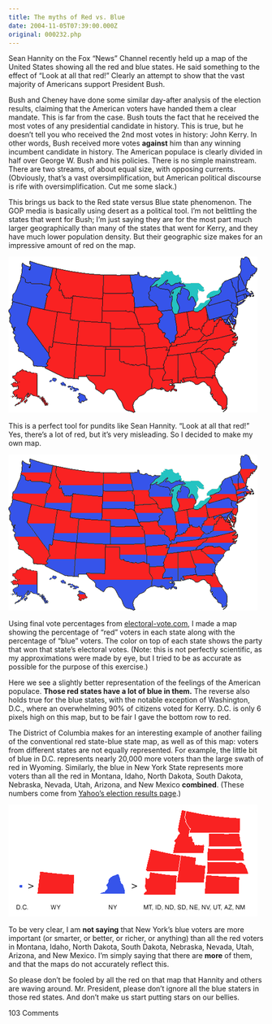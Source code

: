 ```yaml
---
title: The myths of Red vs. Blue
date: 2004-11-05T07:39:00.000Z
original: 000232.php
---
```


Sean Hannity on the Fox “News” Channel recently held up a map of the United States showing all the red and blue states. He said something to the effect of “Look at all that red!” Clearly an attempt to show that the vast majority of Americans support President Bush.

Bush and Cheney have done some similar day-after analysis of the election results, claiming that the American voters have handed them a clear mandate. This is far from the case. Bush touts the fact that he received the most votes of any presidential candidate in history. This is true, but he doesn’t tell you who received the 2nd most votes in history: John Kerry. In other words, Bush received more votes <b>against</b> him than any winning incumbent candidate in history. The American populace is clearly divided in half over George W. Bush and his policies. There is no simple mainstream. There are two streams, of about equal size, with opposing currents. (Obviously, that’s a vast oversimplification, but American political discourse is rife with oversimplification. Cut me some slack.)

This brings us back to the Red state versus Blue state phenomenon. The GOP media is basically using desert as a political tool. I’m not belittling the states that went for Bush; I’m just saying they are for the most part much larger geographically than many of the states that went for Kerry, and they have much lower population density. But their geographic size makes for an impressive amount of red on the map.

<p class="polaroid" style="--deg: -2deg"><img src="./redstates.gif" /></p>
This is a perfect tool for pundits like Sean Hannity. “Look at all that red!” Yes, there’s a lot of red, but it’s very misleading. So I decided to make my own map.

<p class="polaroid" style="--deg: -2deg"><img src="./redvsblue.gif" /></p>

Using final vote percentages from <a href="http://www.electoral-vote.com/">electoral-vote.com</a>, I made a map showing the percentage of “red” voters in each state along with the percentage of “blue” voters. The color on top of each state shows the party that won that state’s electoral votes. (Note: this is not perfectly scientific, as my approximations were made by eye, but I tried to be as accurate as possible for the purpose of this exercise.)

Here we see a slightly better representation of the feelings of the American populace. <b>Those red states have a lot of blue in them.</b> The reverse also holds true for the blue states, with the notable exception of Washington, D.C., where an overwhelming 90% of citizens voted for Kerry. D.C. is only 6 pixels high on this map, but to be fair I gave the bottom row to red.

The District of Columbia makes for an interesting example of another failing of the conventional red state-blue state map, as well as of this map: voters from different states are not equally represented. For example, the little bit of blue in D.C. represents nearly 20,000 more voters than the large swath of red in Wyoming. Similarly, the blue in New York State represents more voters than all the red in Montana, Idaho, North Dakota, South Dakota, Nebraska, Nevada, Utah, Arizona, and New Mexico <b>combined</b>. (These numbers come from <a href="http://news.yahoo.com/electionresults/">Yahoo’s election results page</a>.)

<p class="polaroid" style="--deg: -2deg"><img src="./comparison.gif" /></p>

To be very clear, I am <b>not saying</b> that New York’s blue voters are more important (or smarter, or better, or richer, or anything) than all the red voters in Montana, Idaho, North Dakota, South Dakota, Nebraska, Nevada, Utah, Arizona, and New Mexico. I’m simply saying that there are <b>more</b> of them, and that the maps do not accurately reflect this.

So please don’t be fooled by all the red on that map that Hannity and others are waving around. Mr. President, please don’t ignore all the blue staters in those red states. And don’t make us start putting stars on our bellies.

<span class="commentheader">103 Comments</span>

<!--


<div class="commentdivider">
<span class="commentauthorbox">Posted by <a href="http://www.pascal.com/cgi-bin/mt/mt-comments.cgi?__mode=red&id=808">jon</a></span>
<span class="commentdatebox">Friday, November  5, 2004</span>
<span class="commenttimebox">10:37 AM</span>
</div>
<div class="commentbody">thanks for taking time to do this. it is helpful to see it this way.</div>
<div class="commentdivider">
<span class="commentauthorbox">Posted by <a href="http://www.pascal.com/cgi-bin/mt/mt-comments.cgi?__mode=red&id=810">rPm</a></span>
<span class="commentdatebox">Friday, November  5, 2004</span>
<span class="commenttimebox">12:05 PM</span>
</div>
<div class="commentbody">pascal, have you been reading your Tufte books? ;-)

great analysis. it shows very clearly that the US is more ideologically than geographically polarized…it also clearly demonstrates the oversimplification going on when it comes to describing election results.</div>

<div class="commentdivider">
<span class="commentauthorbox">Posted by Roy B.</span>
<span class="commentdatebox">Friday, November  5, 2004</span>
<span class="commenttimebox">12:28 PM</span>
</div>
<div class="commentbody">continuing and expanding upon your thread,take a look at these.

<a href="http://www.princeton.edu/~rvdb/JAVA/election2004/">http://www.princeton.edu/~rvdb/JAVA/election2004/</a>

<a href="http://www.boingboing.net/images/Purple-USA.jpg">http://www.boingboing.net/images/Purple-USA.jpg</a></div>

<div class="commentdivider">
<span class="commentauthorbox">Posted by an anonymous coward</span>
<span class="commentdatebox">Friday, November  5, 2004</span>
<span class="commenttimebox"> 2:56 PM</span>
</div>
<div class="commentbody">Insightful map, although think of who Hannity is pandering to, the right wing. Plus, most people that watch those shows are more educated and understand how each state is won by a majority giving it’s color to it’s respective majority vote. I think Hannity’s underlying message is that because of the vastness of red those states were and are pivotal to winning an election. His point is that the Democratic party failed to penetrate these states and had they been able to they could have won the election. That being said, once the Democratic Party reinvents or adjust its ideals and platform closer to the southern and midwestern and western states, they will make an incredible run for the presidency in 2008. These states will not change their ideals, I know I have lived in nearly all of them, they have a child’s innate sense of moral character, strength, and leadership abilities that the Democratic Party has forgotten.</div>
<div class="commentdivider">
<span class="commentauthorbox">Posted by <a href="mailto&#58;yoga&#64;valeriemoselle&#46;com">VMoselle</a></span>
<span class="commentdatebox">Friday, November  5, 2004</span>
<span class="commenttimebox"> 2:57 PM</span>
</div>
<div class="commentbody">Thanks Pascal,

You rock. I forwarded this to so many people, and many have written back with thanks…and sent it on to their peeps. Passing their love onto you. When are you comin’ for a visit?</div>

<div class="commentdivider">
<span class="commentauthorbox">Posted by Pascal</span>
<span class="commentdatebox">Friday, November  5, 2004</span>
<span class="commenttimebox"> 3:09 PM</span>
</div>
<div class="commentbody">To the above anonymous poster: You say that Hannity’s point is that “the Democratic party failed to penetrate these states”. I think this map shows that the Democrats have support between 40% and 50% in just about every red state. Even Texas was a 60-40 split. The geographical divide is a myth! There are a LOT of blue staters in EVERY state.</div>
<div class="commentdivider">
<span class="commentauthorbox">Posted by Sara Elizabeth</span>
<span class="commentdatebox">Friday, November  5, 2004</span>
<span class="commenttimebox"> 4:21 PM</span>
</div>
<div class="commentbody">funny to see that i’m not the only person CAPABLE OF THINKING. someone in my classes remarked “there was a lot of red on the map” in reference to the election. and i said, yes, there was a lot of red, but the blue states are representative of the same NUMBER of voters as all of those in the red! those visualizations sure are misleading to the non-thinkers out there.</div>
<div class="commentdivider">
<span class="commentauthorbox">Posted by <a href="mailto&#58;ptnagano&#64;aol&#46;com">Paul</a></span>
<span class="commentdatebox">Friday, November  5, 2004</span>
<span class="commenttimebox"> 4:45 PM</span>
</div>
<div class="commentbody">I wish that you would send this map to all the news networks, The New York Times, LA Times, Dallas Times, etc.  It is a GREAT corrective to the Election night graphics.

Visuals are powerful influences on people, and you have done us all a great service with this graphic.</div>

<div class="commentdivider">
<span class="commentauthorbox">Posted by <a href="mailto&#58;alundin&#64;wisc&#46;edu">anne lundin and tom lovett</a></span>
<span class="commentdatebox">Friday, November  5, 2004</span>
<span class="commenttimebox"> 4:55 PM</span>
</div>
<div class="commentbody">It does make us feel better knowing it’s more like 50/50 than red/blue. Maps are certainly political and can be construed by many angles. We need you in the media!  Thanks for all this labor of love.</div>
<div class="commentdivider">
<span class="commentauthorbox">Posted by <a href="mailto&#58;james&#46;ginch&#64;cox&#46;net">Mathmn</a></span>
<span class="commentdatebox">Friday, November  5, 2004</span>
<span class="commenttimebox"> 5:05 PM</span>
</div>
<div class="commentbody">Bush garnered more votes, period. I’m a very moral person, and I voted for Kerry. Spare me this, “values” nonsense.</div>
<div class="commentdivider">
<span class="commentauthorbox">Posted by <a href="mailto&#58;jjulian1009&#64;hotmail&#46;com">mike</a></span>
<span class="commentdatebox">Friday, November  5, 2004</span>
<span class="commenttimebox">10:12 PM</span>
</div>
<div class="commentbody">Thanks for the considerable effort it must have take to construct your map. It helps dispel the Hannity’s attempt to spin that Bush’s 3% margin of victory in popular vote gives him a vast reservoir of “political capital”. In fact to find a closer popular vote winning margin, you gotta’ go way back to Carter’s in ‘76. A landslide is in the order of the 18% winning margin which Reagan got for his second term. Reagan was a uniter, and Bush is no Ronald Reagan.

Barely cracking 51% of the popular vote is nothing exceptional either. Clinton got 50% for his second term despite Perot’s skimming 8% off the top. It would be utter folly for Democrats to abandon their moderate policies and loyal constituencies to chase after evangelicals who fervently believe that the worst problems facing this country are abortion, gay marriages, stem-cell research, and lazy unemployed people. The only significant shift to Bush was a higher proportion of Hispanics, yet most of them still voted for Kerry despite their Church leaders statements that he should not take Communion. Hispanics will increasingly give Democrats brighter prospects as their % of population grows, particularly in Southwest states. Evangelical Christians and the deep South are perfectly sensible to stick like glue with their Republican party. However, the rest of the country will certainly turn deep Blue if the economy and the war in Iraq have not “made progess” by 2008 because the tragedy of 9/11 will not be the huge factor which propelled the Republicans over the line this time.</div>

<div class="commentdivider">
<span class="commentauthorbox">Posted by an anonymous coward</span>
<span class="commentdatebox">Friday, November  5, 2004</span>
<span class="commenttimebox">11:32 PM</span>
</div>
<div class="commentbody">it is the appropriate way to display the information since the “popular map” is based on population density, 3 people per sq mile vs 30,000 people per sq mile.  Your map is much fairer representation of the votes per capita, rather than by geography.  Thank you for doing the proper schematic, and it should be forwarded to CNN and Fox news.  Many thanks.</div>
<div class="commentdivider">
<span class="commentauthorbox">Posted by <a href="http://www.pascal.com/cgi-bin/mt/mt-comments.cgi?__mode=red&id=824">barry</a></span>
<span class="commentdatebox">Friday, November  5, 2004</span>
<span class="commenttimebox">11:37 PM</span>
</div>
<div class="commentbody">HEY PASCAL

that map is awesome and relevent!! they try they’re best to treat anyone

slightly blue as a naughty teenager and by trying to make us feel vastly

outnumbered; they can make you feel as ineffectual as one being sent to the

principals office. what an exercise in power! thanks for reminding us that

we have power, too! just like patty said….

xoxoxo

barry</div>

<div class="commentdivider">
<span class="commentauthorbox">Posted by Eddie</span>
<span class="commentdatebox">Saturday, November  6, 2004</span>
<span class="commenttimebox">12:10 AM</span>
</div>
<div class="commentbody">Your map looks a lot differant than the map posted on the front page of the Atlanta Journal-Constitution dated Nov. 4, 2004. <a href="http://alt.cimedia.com/ajc/pdf/elect_results_uscounty.pdf">http://alt.cimedia.com/ajc/pdf/elect_results_uscounty.pdf</a> This map shows the poplar vote by county and looks to me like America want Bush. What do you think of this? Do you think its a lie? </div>
<div class="commentdivider">
<span class="commentauthorbox">Posted by Victor</span>
<span class="commentdatebox">Saturday, November  6, 2004</span>
<span class="commenttimebox">12:34 AM</span>
</div>
<div class="commentbody">Hey, thanks for taking th time for malking that map, it truly gives us hope!! </div>
<div class="commentdivider">
<span class="commentauthorbox">Posted by Pascal</span>
<span class="commentdatebox">Saturday, November  6, 2004</span>
<span class="commenttimebox">12:35 AM</span>
</div>
<div class="commentbody">Eddie- the map you showed is not a lie, per se. But just like the two maps shown in my discussion above, it doesn’t provide any information or visual representation about one very important fact: population density. All the red counties make it look like there are a lot more Bush voters than Kerry voters than there really are. Breaking it down by county makes it appear more accurate than the regular red state map, but it’s not much different.

A similar but more informative set of maps can be found on the New York Times website. They have an amazing information design group.

<a href="http://www.nytimes.com/packages/khtml/2004/11/03/politics/20041103_px_ELECT_GRAPHIC.html">http://www.nytimes.com/packages/khtml/2004/11/03/politics/20041103_px_ELECT_GRAPHIC.html</a>

The maps shown there are a lot more accurate than mine, and they provide a lot more visual information as to who voted for whom and where. Contrast their map showing popular vote by county (similar to the map you pointed out) with their map for popular vote by population.

However, their maps are a little too nuanced, and don’t provide a sufficiently clear and immediate contrast to the conventional red state map, which hides population density (or lack thereof) by filling in large areas with solid red. I like how my map uses this convention against itself, by filling in proportionately large areas of the map with solid blue as well, effectively removing population density from the equation, at least for a given state. Obviously I can’t relocate some of New York’s blue voters out into the red states in the West, which is why I provided the comparison graphic in the second part of the article.</div>

<div class="commentdivider">
<span class="commentauthorbox">Posted by Victor</span>
<span class="commentdatebox">Saturday, November  6, 2004</span>
<span class="commenttimebox"> 1:22 AM</span>
</div>
<div class="commentbody">remember that the media constantly leans towards Bush. So I wouldn’t be surprised when a map such as this is made. Back on tuesday, when CNN was showing the electoral college to be at 254 for Bush and 252 for kerry, Fox news showed 269- bush and 242- Kerry … There’s a clear problem in this country when the people select the very man who has driven the economy into the ground, skyrocketed gas prices and health care prices, minimum wage has not increased,  and now a draft may happen… the rich are richer, and the poor poorer.. the middle class, slowly disappearing. I don’t understand how 59 million people can be so dumb.. notice how all of the “educated” states voted Kerry.. including the very one attacked on 9/11. </div>
<div class="commentdivider">
<span class="commentauthorbox">Posted by tony</span>
<span class="commentdatebox">Saturday, November  6, 2004</span>
<span class="commenttimebox"> 2:58 AM</span>
</div>
<div class="commentbody">pascal you are an idiot. Get over it  your party is dying. Get use to having a republican president and a republican majority in the senate and house. bah bah bah.</div>
<div class="commentdivider">
<span class="commentauthorbox">Posted by tony</span>
<span class="commentdatebox">Saturday, November  6, 2004</span>
<span class="commenttimebox"> 3:00 AM</span>
</div>
<div class="commentbody">any democrat is an idiot. please run hillary in 2008. please run her…..i can’t wait.</div>
<div class="commentdivider">
<span class="commentauthorbox">Posted by <a href="mailto&#58;Lauren&#64;Balthrop&#46;com">bama</a></span>
<span class="commentdatebox">Saturday, November  6, 2004</span>
<span class="commenttimebox">10:11 AM</span>
</div>
<div class="commentbody">i think it’s funny that the most intelligent, the most cultured, the biggest economy boomers, and the most populated cities in america all went blue. what does that tell us?

and how is it that the most backwoods, the poorest, the least intelligent, the most brainwashed places all went red? what does that tell us? that the poor, stupid, ignorant apes are the majority? that they are uneducated?

come on usa. wise up!

bush took your vote because you have shit for brains. and you’re poor. and you have clotted arteries. and you can barely stand up without having to think really hard about it. and you still don’t know how to read or write or do long division.

a true democracy needs informed educated voters. that is the case here in america no longer.

what’s going to happen?

only time will tell……

dum dum dummmmm

DOOM’S DAY!!!!</div>

<div class="commentdivider">
<span class="commentauthorbox">Posted by Pascal</span>
<span class="commentdatebox">Saturday, November  6, 2004</span>
<span class="commenttimebox">12:40 PM</span>
</div>
<div class="commentbody">I feel compelled to point out that democracy in the United States was founded with a largely illiterate, uneducated populace. (There was much discussion about whether the uneducated could properly participate in a democracy, which is why the founding fathers inserted some controls into the system, such as the Electoral College.)

There have been some charts showing a correlation between IQ and voter preference in the 2000 and 2004 elections, but the IQ numbers used are questionable. I don’t think you can draw a hard line relationship between dumb people voting for Bush and smart people voting for Kerry. It’s convenient, but it’s untrue. The Bush administration, and certain media outlets, indulge in plenty of convenient untruths; that is, they are LYING. I don’t think we should mimic that behavior. Fight fire with water, and lies with truth.

Americans may not all be geniuses, but I think they have a pretty strong command of common sense, this re-election notwithstanding. And I think eventually common sense will rule the day. I think a lot of people still don’t know the facts (<a href="http://www.pipa.org/OnlineReports/Pres_Election_04/html/new_10_21_04.html),">http://www.pipa.org/OnlineReports/Pres_Election_04/html/new_10_21_04.html),</a> but eventually the truth of Bush’s administration will be told. It will take some time, and we may have to throw a lot of eggs, but it will happen.</div>

<div class="commentdivider">
<span class="commentauthorbox">Posted by an anonymous coward</span>
<span class="commentdatebox">Saturday, November  6, 2004</span>
<span class="commenttimebox"> 2:17 PM</span>
</div>
<div class="commentbody">the biggest thing that your ‘divided states’ map shows is that the ‘winner takes all the electoral college votes’ is patently wrong and unfair to the many voters. There was a narrow majority overall for Bush, as there has been for most previous presidents. But you are still a country divided between city and country.</div>
<div class="commentdivider">
<span class="commentauthorbox">Posted by an anonymous coward</span>
<span class="commentdatebox">Saturday, November  6, 2004</span>
<span class="commenttimebox"> 2:18 PM</span>
</div>
<div class="commentbody">GET OVER IT!!!!!</div>
<div class="commentdivider">
<span class="commentauthorbox">Posted by Elias</span>
<span class="commentdatebox">Saturday, November  6, 2004</span>
<span class="commenttimebox">10:59 PM</span>
</div>
<div class="commentbody">Victor Wrote: “remember that the media constantly leans towards Bush. So I wouldn�t be surprised when a map such as this is made. Back on tuesday, when CNN was showing the electoral college to be at 254 for Bush and 252 for kerry, Fox news showed 269- bush and 242- Kerry � There�s a clear problem in this country when the people select the very man who has driven the economy into the ground, skyrocketed gas prices and health care prices, minimum wage has not increased, and now a draft may happen�”

But he is wrong.

1. The media was in the tank for Kerry, ALL of the slant, inuendo, and subliminal content was aimed at helping Kerry.

2. The economy was NOT driven into the ground, the Dow is up about 300 points since the election. Bush did not send jobs overseas, YOU did that when you made Wal\*Mart No. 1. Look in your computer, EVERY board was made in China… Long before Bush became president.

3. Gasoline prices are artificially low in this country compared to other places. If you complain about Environment, off shore drilling, and drilling in Alaska, then you cannot also complain about Gas Prices.

4. Health Care costs are rising: More people are using more health care, and practitioners must now practice defensive medicine, ordering more and more tests, x-rays, and MRIs to protect themselves in case of lawsuits. Pharmasutical recearch is very expensive, and even now Vioxx was removed from the market. That is a loss of 30 years of research and testing, AND the lawyers are lining up with all sorts of lawsuits. THAT is your “Medical Expense”. And do not point to Canada, their system is in shambles in different ways. You want Government Medicine, GASH… That will be a disaster for everybody.

5. The minimum wage is a joke, and it should be higher, but _real_ peoeple do not and cannot work for less than $10/hr, most will not look at a job for less than $15-20/hour, and the Minimum Wage isn’t going there. Bush was correct when he said that education is the key to a good wage.

6. Yes, a draft bill was proposed. It was proposed by DEMOCRATS, and was voted down. There will be no draft. We need a professional military, not a bunch of kids doing some time.

Finally, it is a great map that you made. Yes I (we) _knew_ that there were close races in every state, and yes we know that this is not a geographic only situation. A map distorted to population densities would be interesting to look at, but then even more telling is a map that shows the county by county vote. Looking at that map, there ARE NO BLUE STATES, only some Blue Cities. Yet cities are the crown jeweles of our country and the seat of civilization.

Elias</div>

<div class="commentdivider">
<span class="commentauthorbox">Posted by another anonymous person, but not a coward</span>
<span class="commentdatebox">Saturday, November  6, 2004</span>
<span class="commenttimebox">11:21 PM</span>
</div>
<div class="commentbody">I guess you can call me one of those Conservative Evengelical Christian Republicans.  I wouldn’t have shown up on this website, except an aquaintance pointed it out to me.

A teacher, one of the wisest men that I’ve ever met, and blessed with great thinking capability, taught a select few of us back as early as the mid 1970’s that this country has gone over the cliff edge, and is plunging towards its own destruction.

Our children are illiterate, common sense has ceased to exist, the mores, ethics and values that guided this country to where we stood at our pinnacle of the 1940s and 1950s has evaporated. We no longer support our country, or its leadership. The last great Democratic President said ‘Ask not what your country can do for you. Ask what you can do for your country.’ That sentiment has been lost in both parties, and now all we have is derision and destruction. Indeed, within our own country, we have sown the seeds of our own downfall. Drugs, lack of social responsibility, the laize-faire attitude that has so permeated the Democratic party, the ‘bread and circus’ that started innocently enough as the ‘New Deal’ and has morphed and mutated into social welfare for those people who are too damned lazy to get off their asses to go find work. All of this, and much more, is leading to the downfall of the United States of America.

And no, the Republican party isn’t blameless. Far from it. The concept of making money for oneself, and making so much of it that it takes away from others, to be ‘sucessful’ to the point of destroying peoples lives by taking their jobs, and selling them overseas, is not a way to win friends and influence ‘the people.’

Furthermore, have we become some insensitized to our own plight that we refuse to do anything about it? Approximately 115 million people voted, but yet, there should be close to another 100 million who didn’t vote, but are of age and eligible to vote. Take out 10 million for those in hospitals, nursing homes, or mentally incapable of voting, and where are the other 80-90 million people of this country?

Every day, I see more and more proof that this country has gone over the edge. I see the next American Revolution coming, and a lot faster than people will believe. It will be upon us, and if you think it’s bad now, wait until then!

There are those, and I would suggest most people who read this will be among them, who will disagree with me. They believe that what they do will prevent what is happening, but in actuality, their desire to ‘help’ people will infact, only speed up the eventual fate of this country. Your sincerity is and was never in doubt, and your desire to be a good person is well understood, but your methods, in conjunction with actions by the Republicans, both together have driven us off the road, and we now can only wait for the inevitable crash on the rocks below.</div>

<div class="commentdivider">
<span class="commentauthorbox">Posted by another anonymous person, but not a coward</span>
<span class="commentdatebox">Sunday, November  7, 2004</span>
<span class="commenttimebox">11:30 AM</span>
</div>
<div class="commentbody">As an addendum to the post I made yesterday, I am severely concerned over a piece of news I read today.  The story of Andrew Veal’s apparent election-day related suicide at Ground Zero in New York must ring out as a warning klaxon that we are too divided, too far on either side from a centric point of view.

As each side moves farther from the center and farther from each other, they tend to pull people with them. I was going to say ‘they tend to pull the electorate…’, but the electorate _are_ people, you, me, our neighbors, real people that we know and love.

Mr. Veal’s actions are demonstrative of the truly serious splitting of the United States of America. Of course, it also demonstrates that Mr. Veal had some serious mental issues that were not addressed, and I’m sure his friends, family and co-workers will, in hindsight, remember that they _had_ seen the warning signs, only not believed them to be possible.

But, more importantly, Mr. Veal has set precedent for other violent acts to be committed in the name of this election. Is it possible that some disgruntled Democrat would hunt down and kill the newly elected Senator from Iowa, the man who replaced Sen. Daschle? Could some Republican friend lose his temper after too much taunting from a Democratic friend and co-worker and inflict physical damage or death upon them?

Wake up, America! Reconcile your differences, work hand in hand with one another to create a place that our forefathers imagined this country would be. Do not, by your polarization on issues, tear this country down faster than what it already is going!</div>

<div class="commentdivider">
<span class="commentauthorbox">Posted by <a href="http://www.pascal.com/cgi-bin/mt/mt-comments.cgi?__mode=red&id=839">Kai</a></span>
<span class="commentdatebox">Sunday, November  7, 2004</span>
<span class="commenttimebox"> 3:56 PM</span>
</div>
<div class="commentbody">Your maps gave me the idea to redraw the United States according to population size rather than land area.

Here are the results: <a href="http://www.feverishmind.com/2004/11/red-and-blue.html">http://www.feverishmind.com/2004/11/red-and-blue.html</a></div>

<div class="commentdivider">
<span class="commentauthorbox">Posted by ryan</span>
<span class="commentdatebox">Sunday, November  7, 2004</span>
<span class="commenttimebox"> 5:55 PM</span>
</div>
<div class="commentbody">man-= that is really incredible, the visible difference it makes when you actually give the blue voters their voice back on the diagram..   Man are we divided or what?

Hopefully the next four years we can do Uniting.</div>

<div class="commentdivider">
<span class="commentauthorbox">Posted by <a href="http://www.pascal.com/cgi-bin/mt/mt-comments.cgi?__mode=red&id=841">Thom Butler</a></span>
<span class="commentdatebox">Sunday, November  7, 2004</span>
<span class="commenttimebox"> 8:00 PM</span>
</div>
<div class="commentbody">I still like the point about the original map… What’s really relevant there is that the RED folks seem to need SO MUCH MORE SPACE in order to get along.</div>
<div class="commentdivider">
<span class="commentauthorbox">Posted by Nick in The South</span>
<span class="commentdatebox">Sunday, November  7, 2004</span>
<span class="commenttimebox">10:43 PM</span>
</div>
<div class="commentbody">Hello, to whom it may concern. Two questions: First, where exactly does the “dumb” line begin between the North and the South? Where do you smart commenters live anyway? Second, if the Democrats are so smart, why do they use James Carville as a spokesperson? This guy is not “smart” in anyones mind that I know of “Repuplican. or Democratic.” Have you heard this guy chew up the English Language. My 3rd grader uses better English…</div>
<div class="commentdivider">
<span class="commentauthorbox">Posted by Pascal</span>
<span class="commentdatebox">Monday, November  8, 2004</span>
<span class="commenttimebox"> 1:46 AM</span>
</div>
<div class="commentbody">Nick- I’m from Alabama, and I’m very smart. Incredibly smart. You would not BELIEVE how smart I am. Okay, seriously though, I don’t think there is a ‘dumb line’ between North and South. If any of the above commentators implied that there is, they are mistaken.

However, it has occurred to me to look into the obvious disparity between voter preference in heavily populated urban precincts, which largely went for Kerry, and sparsely populated rural precincts, which largely went for Bush. Here’s a map which visualizes this fact:

<a href="http://www.esri.com/industries/elections/graphics/results2004_lg.jpg">http://www.esri.com/industries/elections/graphics/results2004_lg.jpg</a>

The North does have a higher occurrence of these large population areas, but they exist in the South and West as well.

Also, I think it’s important to make a distinction between intelligence and ignorance. There are many intelligent voters who voted for Bush. But I maintain that Bush voters were and are ignorant of some basic facts about the major issues of his adminstration, and those who know the facts voted for Kerry. Many people will take offense at this position, but I think it’s true. Have a look:

Bush Supporters Still Believe Iraq Had WMD or Major Program, Supported al Qaeda

<a href="http://www.pipa.org/OnlineReports/Pres_Election_04/html/new_10_21_04.html">http://www.pipa.org/OnlineReports/Pres_Election_04/html/new_10_21_04.html</a>

As for James Carville, I think he’s funny. He’s Cajun, so maybe that’s why he sounds like he’s abusing the English language to you. I dunno. He seems like a pretty smart guy to me.</div>

<div class="commentdivider">
<span class="commentauthorbox">Posted by Clem</span>
<span class="commentdatebox">Monday, November  8, 2004</span>
<span class="commenttimebox"> 7:22 AM</span>
</div>
<div class="commentbody">This technique of map distortion by using geographical area has been previous described in the book:

“How to Lie with Maps” by Mark Monmonier, (published before GWB ever got into office.)

See <a href="http://www.markmonmonier.com/">http://www.markmonmonier.com/</a>

It is (or maybe it is not) remarkable that the US has been hoodwinked once again into thinking that a closely and bitterly contested election was a mandate based on shoddy thinking.

It’s also remarkable how unanalytical the press is on this subject. Hook, line, and sinker…

Karl Rove thinks that this election means decades of GOP rule. I’m afraid as long as they rule by Fear and Ignorance, there will be no immediate end to this nightmare…</div>

<div class="commentdivider">
<span class="commentauthorbox">Posted by <a href="http://www.pascal.com/cgi-bin/mt/mt-comments.cgi?__mode=red&id=846">Greg</a></span>
<span class="commentdatebox">Monday, November  8, 2004</span>
<span class="commenttimebox"> 4:21 PM</span>
</div>
<div class="commentbody">I like Kai’s map. Now it just has to be redone to split each state as Pascal did.</div>
<div class="commentdivider">
<span class="commentauthorbox">Posted by <a href="mailto&#58;brotherjenos&#64;gmail&#46;com">Walker</a></span>
<span class="commentdatebox">Monday, November  8, 2004</span>
<span class="commenttimebox"> 6:38 PM</span>
</div>
<div class="commentbody">just so you know, you can get a map from <a href="http://election.princeton.edu">http://election.princeton.edu</a> that has the states distorted based on their number of electoral votes. that’s pretty close to population, so if you changed the colors on that map to be split, that might be more like what you’re looking for.</div>
<div class="commentdivider">
<span class="commentauthorbox">Posted by <a href="mailto&#58;psi&#64;b-online&#46;com">Steve Scaramuzzo</a></span>
<span class="commentdatebox">Monday, November  8, 2004</span>
<span class="commenttimebox"> 7:13 PM</span>
</div>
<div class="commentbody">Take a look at the county by county breakdown, and you’ll see that out of over 3000 counties, Kerry only carried something like 200-300 of them.  These are dominated by a couple of dozen large cities.

And, it is simply inaccurate to try to claim that the big Kerry majorities came in areas populated by people of greater intelligence. Research has consistently shown that Republicans have a higher median level of education than Democrats. Intelligence and educational level are not synonymous. However, there is a very good correlation, and accurate IQ based data are very hard to come by.</div>

<div class="commentdivider">
<span class="commentauthorbox">Posted by <a href="http://www.pascal.com/cgi-bin/mt/mt-comments.cgi?__mode=red&id=849">Greg Walz-Chojnacki</a></span>
<span class="commentdatebox">Monday, November  8, 2004</span>
<span class="commenttimebox"> 7:14 PM</span>
</div>
<div class="commentbody">Okay, I made one:

<a href="http://chojnacki.us/Pensees/Archive/00000030.htm">http://chojnacki.us/Pensees/Archive/00000030.htm</a></div>

<div class="commentdivider">
<span class="commentauthorbox">Posted by Pascal</span>
<span class="commentdatebox">Monday, November  8, 2004</span>
<span class="commenttimebox"> 7:48 PM</span>
</div>
<div class="commentbody">Steve- I created the map that is the centerpiece of this article in order to do ONE thing: to dispel the myth that red states are ALL red. I wanted to point out that there are blue staters in EVERY state. It’s true that Kerry’s support is for the most part localized in large population centers, but to be honest I didn’t want to confuse the message of my map by trying to represent that information as well. There are plenty of maps that do this (some of them are linked in the comments above), but I don’t think any of them provide as clear a contrast to the convential red-blue map as mine does.

That said, there IS clearly a geographical divide between Bush and Kerry voters, but it is not a South and West vs. Northeast and West Coast divide, as the conventional red-blue map leads many people to believe. It is a divide between urban populations and rural ones. I’ve been mulling over a piece about this, but I’m not quite sure how to tackle it. I think it’s a tricky situation, for both sides. The Dems needs to reach out to rural and suburban voters, and Bush needs to develop stronger support in urban centers. (When I say urban centers, I’m not talking exclusively about ghettos, which many people take that term to mean. I’m talking about large population centers, e.g. big cities.) I think perhaps it may be a problem that will require more historical perspective than I can provide.

As to the claim that people of higher intelligence are more likely to be Kerry supporters, I did not make that claim. I don’t doubt that there is likely a pretty even distribution of intelligence among the supporters of both candidates. I did, however, cite a study that suggests that many people who support Bush were unaware of certain facts, and that if they knew the truth of those facts, they would likely not be Bush supporters. (The PIPA study linked above.)</div>

<div class="commentdivider">
<span class="commentauthorbox">Posted by <a href="http://www.pascal.com/cgi-bin/mt/mt-comments.cgi?__mode=red&id=851">Em</a></span>
<span class="commentdatebox">Monday, November  8, 2004</span>
<span class="commenttimebox"> 8:57 PM</span>
</div>
<div class="commentbody">I think it’s wonderful that you took the time to display the results this way - i too think it’s a more accurate representation of the way the votes turned out. Upon the completion of the results, I immediately wondered why the upper coastal and Great Lakes states all went democratic - is there something about cold water that attracts democrats? :) (CA goes without saying…)

how did the electoral college vote? were they true to their states?</div>

<div class="commentdivider">
<span class="commentauthorbox">Posted by Amy</span>
<span class="commentdatebox">Monday, November  8, 2004</span>
<span class="commenttimebox">10:06 PM</span>
</div>
<div class="commentbody">Awesome!  I was wondering if I could do this, and then you did it!  Fantastic!</div>
<div class="commentdivider">
<span class="commentauthorbox">Posted by Pascal</span>
<span class="commentdatebox">Monday, November  8, 2004</span>
<span class="commenttimebox">10:15 PM</span>
</div>
<div class="commentbody">Em- the electors don’t actually go to Washington until December. Presumably this convention is to allow ample time for the Nov. 2nd vote to be verified. Given all the voting “anomalies” in this year’s election, I certainly hope those responsible for verifying the vote are pursuing this with due diligence to ensure that the announced result is accurate. My fear is that most of them have already gone home. I’m still looking into this.</div>
<div class="commentdivider">
<span class="commentauthorbox">Posted by <a href="http://www.pascal.com/cgi-bin/mt/mt-comments.cgi?__mode=red&id=854">raba</a></span>
<span class="commentdatebox">Tuesday, November  9, 2004</span>
<span class="commenttimebox">11:11 AM</span>
</div>
<div class="commentbody">YO. Another MAP that makes the USA look purple.

<a href="http://agitprops.org/purplestates.jpg">http://agitprops.org/purplestates.jpg</a></div>

<div class="commentdivider">
<span class="commentauthorbox">Posted by <a href="mailto&#58;memlaw57&#64;aol&#46;com">grumpy old fart</a></span>
<span class="commentdatebox">Wednesday, November 10, 2004</span>
<span class="commenttimebox"> 9:02 AM</span>
</div>
<div class="commentbody">Would love to see a map of not only the % in each state, but  one that demonstrated the population issue you point out…would be a warped out looking map, but helpful.</div>
<div class="commentdivider">
<span class="commentauthorbox">Posted by Pascal</span>
<span class="commentdatebox">Wednesday, November 10, 2004</span>
<span class="commenttimebox">11:19 AM</span>
</div>
<div class="commentbody">grumpy- here’s a page of maps that do just that.

<a href="http://www-personal.umich.edu/~mejn/election/">http://www-personal.umich.edu/~mejn/election/</a></div>

<div class="commentdivider">
<span class="commentauthorbox">Posted by Proud veteran</span>
<span class="commentdatebox">Wednesday, November 10, 2004</span>
<span class="commenttimebox">11:34 AM</span>
</div>
<div class="commentbody">I don’t think these maps are relevant. Bush won. It wasn’t a landslide, but it wasn’t like 2000 either. Florida in 2000 was won by a little over 500 votes. Ohio in 2004 was won by over 100,000 votes. The popular vote was won by over 3 and a half million, not half a million as in 2000. The majority in the house and the senate was increased for the republicans, as well as a slight increase in governors. All these things are not chance. And please don’t try to claim the media is backing Bush, when everyone knows the media has supported democrats forever. If you don’t believe that, you are truly in denial. The only reason I can think of to vote democrat is if you are a democrat in office and you want to remain there. Think of what Kerry said during his campaign. “I would have done things differently.” Okay fine, but he never said what he would have done, only that it would have been different. That’s what you want to vote for?</div>
<div class="commentdivider">
<span class="commentauthorbox">Posted by Pascal</span>
<span class="commentdatebox">Wednesday, November 10, 2004</span>
<span class="commenttimebox">12:06 PM</span>
</div>
<div class="commentbody">Proud vet- These maps aren’t about whether Bush won or not. I’m not disputing that.

The maps ARE relevant to those who feel that the media and the administration are distorting the results in order to convince Americans that Bush has been handed a mandate. Certainly large gains in both houses help to provide the impression of a mandate, but the fact is that there are LOTS of people who don’t support Bush’s policies, and the conventional map hides this fact and makes it look like the vast majority of the country supports Bush.

Kerry’s loss can be blamed on a number of things, some of which are his own fault, some of which are not. But these maps are not about that.

As for the media having ‘supported Democrats forever’, I think this is a myth. It is unfortunately a self-fulfilling myth, as most members of the media are so afraid of being called liberal that they’re afraid to report on the President’s mistakes. Certainly there are some media outlets that are left-leaning, such as The Nation and Air America Radio but they are not big media players. CNN and the other majors are centrist at best, but Fox News is clearly well to the right on the political spectrum. If you don’t think so, you should watch OutFoxed, or listen to all this talk of a ‘mandate’ which simply doesn’t exist.</div>

<div class="commentdivider">
<span class="commentauthorbox">Posted by <a href="mailto&#58;maggie&#46;constan&#64;ppfa&#46;org">Maggie Constan</a></span>
<span class="commentdatebox">Wednesday, November 10, 2004</span>
<span class="commenttimebox">12:35 PM</span>
</div>
<div class="commentbody">I have downloaded the images and plan to post them in my car window.  I feel better already.  </div>
<div class="commentdivider">
<span class="commentauthorbox">Posted by PJF</span>
<span class="commentdatebox">Wednesday, November 10, 2004</span>
<span class="commenttimebox"> 1:21 PM</span>
</div>
<div class="commentbody">Face it, you lost.  Get over it</div>
<div class="commentdivider">
<span class="commentauthorbox">Posted by an anonymous coward</span>
<span class="commentdatebox">Wednesday, November 10, 2004</span>
<span class="commenttimebox"> 1:30 PM</span>
</div>
<div class="commentbody">As we redefine “lost” in our vernacularian dickshunairies, everyone in America is shammed right now by the big lie.

We are all the insatiable brats of a corporate greed that will stop at nothing to get our wallets and our asses and our pussies. Face it, we’re not losers, we’re phucked! And count on this - the red states are first in line, make no mistake about it.

</div>
<div class="commentdivider">
<span class="commentauthorbox">Posted by <a href="http://www.pascal.com/cgi-bin/mt/mt-comments.cgi?__mode=red&id=864">Blue Balloon</a></span>
<span class="commentdatebox">Wednesday, November 10, 2004</span>
<span class="commenttimebox"> 1:53 PM</span>
</div>
<div class="commentbody">Look kids, it’s okay. All of this will come out in the wash IF we’re so damned lucky to get the bleach amount right…

This election, be it red, blue, colorfast or grey, is not about who “won” or “lost”, it is about gullibility; ours.

The American People.

We are the administrators to our government, yet we allow the secret agenda to blind us, as long as we get the dessert we want, the latte we like most, the cell phone with no raoming charges and the SUV that rides the smoothest…

As long as we get what comforts us most we can allow our basic rights to be whitewashed.

How can a true Republic allow a private-for-profit corporation to run our elections? Diebold refuses to allow us our true voice, the voice that actaully dictates what we truly want in the only way our constitution still allows us to, with our votes.

Do the math. The last two elections are the first two elections of the “digital age” and we are all fooked by the facts. Congress refused to pass a bill introduced over two years ago, then reintroduced three more times, that would demand a paper trail of audit-able results be made with US e-voting machines. Hell, even Venezuala has that capacity, yet our Republican controlled congress stood firm in the fight to not allow the bill to pass.

That’s one.

Thousands of calls are coming in now that report how screwed up this election really is. One small precinct in one small county in Ohio, a state where Bush led by a mere 133,000 votes to gain the electoral college and “win” the election, granted him over 4,000 votes, from a precinct that only had 643 voters. Amazing.

That’s two.

Count up the remaining anomilies that are still flooding in, the mainstream news picking it up finally, and we will be surprised if a court injunction is not made before December 12th? Hmmm. Meanwhile, Bush is installing some of the craziest replacements for Ahscroft, Evans, Powell, et al.

That’s almost three and we’re nearly out. We The People are, at this moment, no longer a factor in this country. Unless we get up and slam the door now, we will continue to sell out to this administration.

Time for the gut check. Do we really have what it takes to find the truth? Or, will we continue to buy the big lie?

~Peace. Action. Research. Truth.</div>

<div class="commentdivider">
<span class="commentauthorbox">Posted by <a href="mailto&#58;pascy&#64;aol&#46;com">Some other Pascal</a></span>
<span class="commentdatebox">Wednesday, November 10, 2004</span>
<span class="commenttimebox"> 2:42 PM</span>
</div>
<div class="commentbody">That’s not the map he used, chief.  He used the COUNTY map, which is almost entirely red.  Stop telling yourself it’s 50/50, because it’s not.</div>
<div class="commentdivider">
<span class="commentauthorbox">Posted by Pascal</span>
<span class="commentdatebox">Wednesday, November 10, 2004</span>
<span class="commenttimebox"> 2:51 PM</span>
</div>
<div class="commentbody">To some other Pascal- The county map is almost entirely red for the same reasons. It hides all the blue voters in every county by coloring counties solid red where the majority is red. There are other maps linked in these comments that do a more accurate job of portraying the county-level figures.

Stop telling yourself it’s not 50/50, because it practically is. Well, 51/48, to be precise. And those 48-percenters are not gonna sit down and shut up.</div>

<div class="commentdivider">
<span class="commentauthorbox">Posted by <a href="http://www.pascal.com/cgi-bin/mt/mt-comments.cgi?__mode=red&id=867">buckfush</a></span>
<span class="commentdatebox">Wednesday, November 10, 2004</span>
<span class="commenttimebox"> 3:56 PM</span>
</div>
<div class="commentbody">We did not elect a president of the United States last Tuesday. Instead

the people of the South and the Midwest voted for the second president

of the confederacy. I live in a state of the Union that did not secede in 1860.

One aspect that did change, now the rebels have moved to the Republican

Party. The rebels don’t like any of the New Deal that Franklin Delano Roosevelt

enacted nor do they like the great Society of Lyndon Johnson. It appears to me

that these rebels don’t even like that Lincoln freed blacks in 1865. These

rebels don’t like government much. They appear the compatriots of David Duke

and Timothy McVeigh. They use god to proclaim their morality but in fact

their morality reflects that of a class of immoral people that god would condemn.

These rebel republicans fail the test of morality with the following questions.

Does it appear moral to

1. ignore pepople who lost jobs?

2. Refuse to extend unemployment benefits of those who still seek

   a job after 6 months but Republicans in congress refuse to extend said benefits?

3. Pass a fake prescription drug benefit which gives people a meager 20 percent

   discount that does no better than a private discount card that existed in the

   1990’s that industry created to save face?

4. Take away overtime pay by the labor department ruling for millions

   of people?

5. To lie about going to war in Iraq with 1,000 soldiers dying and 7,000 or more

   soldiers getting injured?

6. Propose a money siphoning scheme for social security for new private accounts

   which will use the stock market. The removal of the FICA income tax cap

   will fund social security better than introducing money draining accounts

   that republicans hope will destroy the system.

7. Refuse to increase the minimum wage so people working hard can keep

   up with inflation that has reduced the buying power of the minimum wage.

Republicans focus on the wrong sets of morality in my view and these southern

and midwestern rebels make up their constituency. They appear the immoral

people on the whole and not Democrats who really care about people who need

help.

Well for now the South has risen again and George W Bush has gotten

elected as the 2nd confederate president.

</div>
<div class="commentdivider">
<span class="commentauthorbox">Posted by <a href="http://www.pascal.com/cgi-bin/mt/mt-comments.cgi?__mode=red&id=868">buckfush</a></span>
<span class="commentdatebox">Wednesday, November 10, 2004</span>
<span class="commenttimebox"> 3:58 PM</span>
</div>
<div class="commentbody">Do you want to extend unemployment benefits and increase the minimum wage to 10 dollars an hour ?

Yes <a href="http://www.thepetitionsite.com/takeaction/922477050">http://www.thepetitionsite.com/takeaction/922477050</a>

No <a href="http://www.google.com">http://www.google.com</a>

Do you want to repeal the Republican 20 percent discount prescription drug benefit and replace it with an 80 percent coverage Democratic prescription drug benefit under Medicare Part B with no extra premiums, deductibles, means test or coverage gap?

Yes <a href="http://www.thepetitionsite.com/takeaction/383366962">http://www.thepetitionsite.com/takeaction/383366962</a>

No <a href="http://www.google.com">http://www.google.com</a>

</div>
<div class="commentdivider">
<span class="commentauthorbox">Posted by Jimbo</span>
<span class="commentdatebox">Wednesday, November 10, 2004</span>
<span class="commenttimebox"> 4:10 PM</span>
</div>
<div class="commentbody">I love the lines Bush supporters, like Pascal, keep using: you lost, get over it, etc. Excuse me, Mr. Short Term Memory, but what were guys like you saying when Bill Clinton was serving as President for 8 years? I don’t exactly remember too many of you being gracious losers.</div>
<div class="commentdivider">
<span class="commentauthorbox">Posted by Jimbo</span>
<span class="commentdatebox">Wednesday, November 10, 2004</span>
<span class="commenttimebox"> 4:12 PM</span>
</div>
<div class="commentbody">Sorry, I didn’t mean Pascal. I meant PJF. </div>
<div class="commentdivider">
<span class="commentauthorbox">Posted by <a href="mailto&#58;pascy&#64;aol&#46;com">Some other Pascal</a></span>
<span class="commentdatebox">Wednesday, November 10, 2004</span>
<span class="commenttimebox"> 4:14 PM</span>
</div>
<div class="commentbody">So, in other words, the ONLY way to show much blue on the map is to NOT use physical, geographical indicators but instead philosophical ones based on the raw, overall numbers of the entire state.  I guess that’s just another way our idealism keeps kicking us in our candy asses.</div>
<div class="commentdivider">
<span class="commentauthorbox">Posted by Pascal</span>
<span class="commentdatebox">Wednesday, November 10, 2004</span>
<span class="commenttimebox"> 4:30 PM</span>
</div>
<div class="commentbody">Some other Pascal- yes, i readily admit that my maps do not accurately represent the geographical location of blue voters. I readily admit that they reside largely in high density population areas, i.e. big cities.

But the conventional results map tells a lie by making it look like a state is entirely populated with red voters. My map uses that same lie, against itself, by showing that each state is approximately half blue voters as well.

I wanted to change one variable in the ‘rules’ of making the map, to make a simple, clear, and undeniable argument: The red states have a lot of blue voters in them.

Certainly there is more of the story to be told, and there are many ways to tell it. If you want a map that tells more of the story, there are plenty linked in these comments. Or you can make your own.</div>

<div class="commentdivider">
<span class="commentauthorbox">Posted by <a href="http://www.pascal.com/cgi-bin/mt/mt-comments.cgi?__mode=red&id=873">Joshua</a></span>
<span class="commentdatebox">Wednesday, November 10, 2004</span>
<span class="commenttimebox"> 5:33 PM</span>
</div>
<div class="commentbody">Thanks for putting this together.

I hope you don’t mind but I grabbed the picture and linked this up to our new (and hopefully up and coming) site… VoPD.com.</div>

<div class="commentdivider">
<span class="commentauthorbox">Posted by <a href="http://www.pascal.com/cgi-bin/mt/mt-comments.cgi?__mode=red&id=874">Mike</a></span>
<span class="commentdatebox">Wednesday, November 10, 2004</span>
<span class="commenttimebox"> 5:33 PM</span>
</div>
<div class="commentbody">You rule, dude. Thanks very much for putting this together - it’s heartening to see it in real terms like this. Though you didn’t do it with extreme precision (having done it by eyeballing it), this is a very important piece of work to reflect the real mood of the country. Thank you!!!!!!</div>
<div class="commentdivider">
<span class="commentauthorbox">Posted by <a href="mailto&#58;DuttonDC&#64;aol&#46;com">DuttonDC</a></span>
<span class="commentdatebox">Wednesday, November 10, 2004</span>
<span class="commenttimebox"> 6:50 PM</span>
</div>
<div class="commentbody">thanks for taking the time to show the reality of the election!</div>
<div class="commentdivider">
<span class="commentauthorbox">Posted by an anonymous coward</span>
<span class="commentdatebox">Wednesday, November 10, 2004</span>
<span class="commenttimebox">10:01 PM</span>
</div>
<div class="commentbody">This site is gay.</div>
<div class="commentdivider">
<span class="commentauthorbox">Posted by <a href="mailto&#58;pascy&#64;aol&#46;com">Some other Pascal</a></span>
<span class="commentdatebox">Wednesday, November 10, 2004</span>
<span class="commenttimebox">10:20 PM</span>
</div>
<div class="commentbody">I’m tired of being a pussy, and I’m tired of being a bigot.  I’m gonna stop being a Democrat hack today.  I’m going independent.</div>
<div class="commentdivider">
<span class="commentauthorbox">Posted by JAFO</span>
<span class="commentdatebox">Wednesday, November 10, 2004</span>
<span class="commenttimebox">11:58 PM</span>
</div>
<div class="commentbody">Regarding why the larger metro areas voted for Kerry while so much of the rest of the country seemingly voted for Shrub, check out this article:  www.consortiumnews.com/2004/111004.html    His suggestion is that those areas (smaller and/or remote) don’t have access to as many choices of media as people in larger cities do. The little places are held captive by the right-wing media giants and so are brainwashed (my word, not his) day after day after day.  Consider this: a child of abusive parents or the wife of an abusive husband. They’re told many times every day how useless and stupid they are and they’ll never amount to anything.  If they hear it long enough, eventually they may believe it.  So it is with the right-wing media: they repeat their lies over and over and over until gullible little minds have no choice but to succumb.  For more interesting right-wing twists, check out www.moveon.org and the complaint they filed against Fox News for their ‘fair & balanced’ advertising slogan. They include stats showing the majority of Fox news’ stories are slanted way to the right; and that of the people who still believe in the WMD stories and other Shrub falsehoods, most of those get their ‘news’ exclusively from Fox.   To see how the brainwashing has worked over the last 20 years, look at www.rockridgeinstitute.org and search for Framing.  It is mind-boggling how evil men can be, and how gullible we have become.  Perhaps “Ignorance is bliss” should be the new motto for a lot of the people who voted for Shrub.

This is the first time I’ve been to your site…very informative. Thanks for all your hard work, especially on the pretty purple map!</div>

<div class="commentdivider">
<span class="commentauthorbox">Posted by TM</span>
<span class="commentdatebox">Thursday, November 11, 2004</span>
<span class="commenttimebox"> 1:16 AM</span>
</div>
<div class="commentbody">Interesting map, thanks for the voice of reason.  There is a lot of hateful rhetoric coming from our fellow liberals who live in supposedly “blue” states, which accomplishes nothing (except make us all look bad).

Another thing we keep hearing is that voters were concerned with “moral values”; however, no one mentions how many of those “values” voters were Kerry voters.

It’s all a bunch of sound and fury, signifying bla bla bla bla bla</div>

<div class="commentdivider">
<span class="commentauthorbox">Posted by MeiMei</span>
<span class="commentdatebox">Thursday, November 11, 2004</span>
<span class="commenttimebox"> 3:33 AM</span>
</div>
<div class="commentbody">This is tremendous! I hope this spreads far and wide - I have emailed it on to a huge group of people I know. </div>
<div class="commentdivider">
<span class="commentauthorbox">Posted by <a href="mailto&#58;mikpike&#64;aol&#46;com">mike regan</a></span>
<span class="commentdatebox">Thursday, November 11, 2004</span>
<span class="commenttimebox"> 9:02 AM</span>
</div>
<div class="commentbody">Can you please give me a list of things that the Democratic Party is in favor of?

I can’t find one.

Thanks.</div>

<div class="commentdivider">
<span class="commentauthorbox">Posted by Pascal</span>
<span class="commentdatebox">Thursday, November 11, 2004</span>
<span class="commenttimebox">10:04 AM</span>
</div>
<div class="commentbody">Mike- you can get a pretty good summary of the Democratic platform here:

<a href="http://democrats.org/">http://democrats.org/</a>

(Note: I am not a Democrat.)</div>

<div class="commentdivider">
<span class="commentauthorbox">Posted by chris</span>
<span class="commentdatebox">Thursday, November 11, 2004</span>
<span class="commenttimebox">12:13 PM</span>
</div>
<div class="commentbody">Thanks for the link to the Democrat’s beliefs.

#4 S.S. How can you protect something by keeping it in it’s current form, when it’s current form is not going to survive. S.S. will not continue as is, let’s do something about it. I haven’t seen anything the Dems propose that will help. The “deficits” and who creatied them can be twisted so many ways that we should stop using that as an argumement.

#5 A “fair” judiciary is only a point of view held by the individual. I would prefer to have a judiciary that rules on the constitution, not “their” interpretaion of it. But we can only judge from our view point.

#6 Our environment is also affected by every other country in the free world. Until we convince the rest of the world to be conservationists, how can we expect to control this? When I see Dems leaving the large cities (your theories tell us that’s where they live) and their large consumption of energy I will agree with them.

Maybe when every Dem is driving a hybrid car, living with oil lamps and wood burning stoves, I will believe their love of the environment is true.

#1 Government cannot create jobs and keep them in the country. Only Business can do that. And when Business is taxed to the max it will look for other ways to do business. I think Government has shown it’s “Business” doesn’t work. Their Business is to give themselves raises counter to the nation’s averages and doesn’t allow for performance based review. (oh wait, that’s what elections are for)

#2 Health Care is another one of those Business deals. You can’t force someone to provide a product and then tell them how much they should be paid for it. The more reasons we give health professionals to avoid going into practice (high insurance costs, threat of lawsuits, lack of incentives) the more they will choose to not go into practice.

#3 War. OK, we know you don’t want war. I am not arguing the reasons we are at war, everyone will believe the righteousness of it based on their point of view. That being said, How do you make another nation a democracy? Diplomacy: how diplomatic is a Dictator? Do you really think he is going to be swayed by diplomacy? Have you ever gotten a bully to stop being a bully by being diplomatic? No, you get your dad to show him force or you stand up to him. Terrorists do not change their ways based on the other side being diplomatic.

A person from one of those red states who voted for Pres Bush. I don’t expect you to understand or agree. What I would like is for America to stop being a brat and stop throwing a fit because some of them didn’t get their way. As to the 8 years of Clinton: I didn’t enjoy it, I didn’t want it, but I continued being an American and working in my communitiy to make it better. Why can’t we all start there? </div>

<div class="commentdivider">
<span class="commentauthorbox">Posted by <a href="mailto&#58;smendler&#64;well&#46;com">Skip Mendler</a></span>
<span class="commentdatebox">Thursday, November 11, 2004</span>
<span class="commenttimebox">12:33 PM</span>
</div>
<div class="commentbody">Good stuff!

Check this out, which has maps that correct for population density:

<a href="http://www.cscs.umich.edu/~crshalizi/election/">http://www.cscs.umich.edu/~crshalizi/election/</a></div>

<div class="commentdivider">
<span class="commentauthorbox">Posted by <a href="mailto&#58;smendler&#64;well&#46;com">Skip Mendler</a></span>
<span class="commentdatebox">Thursday, November 11, 2004</span>
<span class="commenttimebox">12:35 PM</span>
</div>
<div class="commentbody">And it’s not that we’re whining about the loss – we just don’t want to see you make some bad judgments based on faulty data ;*)</div>
<div class="commentdivider">
<span class="commentauthorbox">Posted by <a href="http://www.pascal.com/cgi-bin/mt/mt-comments.cgi?__mode=red&id=889">Dave</a></span>
<span class="commentdatebox">Thursday, November 11, 2004</span>
<span class="commenttimebox"> 5:06 PM</span>
</div>
<div class="commentbody">Hi

I wrote a program to make the same image, from the actual results. It’s as accurate as the map and the results.

You can see it here:

<a href="http://www.ebong.org/images/map.png">http://www.ebong.org/images/map.png</a>

thanks for the good idea!</div>

<div class="commentdivider">
<span class="commentauthorbox">Posted by Joshua (not the same as earlier in the thread)</span>
<span class="commentdatebox">Thursday, November 11, 2004</span>
<span class="commenttimebox"> 9:23 PM</span>
</div>
<div class="commentbody">Pascal: You wrote that George W. Bush received more votes against him than any winning candidate in history.  This is incorrect; in 1992, there were approximately 59.5 million votes against Bill Clinton (i.e. votes for George H.W. Bush, Ross Perot and minor party candidates), compared to approximately 58 million votes against George W. Bush this year.

Similarly, some other people have claimed (not necessarily on this site) that more people voted against George W. Bush than against any other incumbent president. In fact, there were more votes against George H.W. Bush in 1992 (over 65 million votes for Clinton, Perot and minor party candidates).</div>

<div class="commentdivider">
<span class="commentauthorbox">Posted by Pascal</span>
<span class="commentdatebox">Thursday, November 11, 2004</span>
<span class="commenttimebox">11:40 PM</span>
</div>
<div class="commentbody">Joshua- You are correct. However, I meant to say ‘any winning incumbent candidate’, which I believe to be true. I’ve updated the text of the article to reflect this.</div>
<div class="commentdivider">
<span class="commentauthorbox">Posted by Proud Veteran</span>
<span class="commentdatebox">Friday, November 12, 2004</span>
<span class="commenttimebox">11:53 AM</span>
</div>
<div class="commentbody">I’ve heard people who voted for Bush called stupid, racist, against the emancipation proclamation, when all we did was exercise our right to vote. I guess you people don’t feel we should have the right to vote, but only those who would further your agenda. I didn’t Iike eight years of Bill Clinton. But I didn’t bitch and whine about it. I accepted it as democracy and drove on. Maybe that’s the difference between liberals and conservatives. Conservatives expect to do for themselves and be held responsible for their actions. Unlike liberals who expect the government to keep them up and always blame anyone except those who are responsible for any action. </div>
<div class="commentdivider">
<span class="commentauthorbox">Posted by Pascal</span>
<span class="commentdatebox">Friday, November 12, 2004</span>
<span class="commenttimebox">12:10 PM</span>
</div>
<div class="commentbody">Proud vet- you say ‘you’ve heard people’ say those things, but those people aren’t me, or anyone who has commented here as far as I can tell. You create a straw man version of the liberal viewpoint so it’s easy to tear it down. I’m not bitching and whining about losing – well not publicly anyway – I’m attempting to debunk the myth of Bush’s mandate. Liberals are generally good people, as are conservatives. We just have different viewpoints as to how to get certain things done. But misrepresenting the liberal viewpoint isn’t going to help you understand it, and it doesn’t generate any sympathy for your own viewpoint.

Besides, if we don’t like the outcome of an election, it’s our right to complain about it. No one’s making you listen.</div>

<div class="commentdivider">
<span class="commentauthorbox">Posted by Elle</span>
<span class="commentdatebox">Friday, November 12, 2004</span>
<span class="commenttimebox"> 5:26 PM</span>
</div>
<div class="commentbody">great job! love the reference to “The Sneetches”!</div>
<div class="commentdivider">
<span class="commentauthorbox">Posted by an anonymous coward</span>
<span class="commentdatebox">Friday, November 12, 2004</span>
<span class="commenttimebox"> 5:31 PM</span>
</div>
<div class="commentbody">All for naught…like in any competition, winning is what it is all about and to the victor goes the spoils. Besides, I would expect to see further major erosion in the “blue” fields as time goes on. If coming in #2 floats your boat, enjoy drifting about in your sea of blue, but keep an eye on what the “reds” will cause to occur over the next 4 years!</div>
<div class="commentdivider">
<span class="commentauthorbox">Posted by Proud Veteran</span>
<span class="commentdatebox">Saturday, November 13, 2004</span>
<span class="commenttimebox"> 4:58 AM</span>
</div>
<div class="commentbody">Pascal, if you will look up on this same thread, dated Nov.10, a post by “Buckfush” has stated everything and more of what I mentioned, even stating that Bush is the 2nd president of the confederacy. Also linking the republican party to David Dukes. I wasn’t suggesting that you have behaved like this, but this individual is a clear example of those who are. Please read the above post I refer to and see what I’m talking about. I’m not trying to be negative, but as long as the liberal ideals are such as they are conservatives like myself are not going to agree with them or vote for them. This election is an example of it. By the way the previous comments were not directed to you, but instead to the one who made the post that I am refering you to.</div>
<div class="commentdivider">
<span class="commentauthorbox">Posted by <a href="mailto&#58;baolammy&#64;hotmail&#46;com">Bao Lammy</a></span>
<span class="commentdatebox">Saturday, November 13, 2004</span>
<span class="commenttimebox">10:16 AM</span>
</div>
<div class="commentbody">First, let me preface my post by stating that I am definitely not pro-Bush or pro-Republican. Neither am I pro-Kerry or pro-Democrat. That said…

Most of you are missing the point. Yes, Kerry won a lot of votes via a small # of states and small geographical area.

The Electoral College system is not perfect, but it’s better than a straight popular vote nationwide.

Why?

Because if we had that, campaigns would ONLY cater to heavily populated cities and states. Do you think our country would be better off with only that element (effectively) electing the president?

Ask Northern Californians how they feel about Southern California ruling their state politics.

The fact of the matter is that the president is elected by, and I say should be elected by, a wide range of the citizenry. This means not disenfranchising those who happen to live in rural areas or low population states.

Like it or not, the United States means all 50 states, and this means that the wide variety of Americans lives all over the place.</div>

<div class="commentdivider">
<span class="commentauthorbox">Posted by Pascal</span>
<span class="commentdatebox">Saturday, November 13, 2004</span>
<span class="commenttimebox">11:59 AM</span>
</div>
<div class="commentbody">Proud Vet- I don’t agree with or endorse what BuckFush said. Everyone’s opinions are there own, obviously. My point stands that by simplifying the opposition viewpoint in order to simplify the process of discrediting it, you fail to truly understand the opposition and you fail to garner sympathy for your own position.

Bao- I didn’t create this map as an argument for or against the electoral college. I created it to show that there are a large number of blue voters in every state, and that Bush’s ‘mandate’ is predicated on false pretenses. The electoral college system has clearly shown some flaws in the past two elections, but you are right that simply discarding it is not a perfect solution either.</div>

<div class="commentdivider">
<span class="commentauthorbox">Posted by Proud Veteran</span>
<span class="commentdatebox">Saturday, November 13, 2004</span>
<span class="commenttimebox">12:25 PM</span>
</div>
<div class="commentbody">I know Bush doesn’t have a large mandate, but I also know that democrats in Washington are going to say he needs to reach out to them. There is some truth to that, however they are going to be required to do some reaching also. Winning the presidency by a 3% popular vote doesn’t mean you do all of the compromising and reaching over to the other side. As far as me simplifing the opposition, I can list all the issues you want. Gun control, abortion, taxes, minimum wage, health care, welfare, social security. Those are a few that the liberals stance are totally opposite to my own.</div>
<div class="commentdivider">
<span class="commentauthorbox">Posted by <a href="mailto&#58;dslats715&#64;yahoo&#46;com">Dan</a></span>
<span class="commentdatebox">Sunday, November 14, 2004</span>
<span class="commenttimebox"> 1:02 AM</span>
</div>
<div class="commentbody">Hey who won? Yea George W. Bush.  Continuation of this excuse/make me feel better about Kerry losing stuff is getting old.</div>
<div class="commentdivider">
<span class="commentauthorbox">Posted by <a href="mailto&#58;baolammy&#64;hotmail&#46;com">Bao Lammy</a></span>
<span class="commentdatebox">Sunday, November 14, 2004</span>
<span class="commenttimebox"> 2:10 AM</span>
</div>
<div class="commentbody">Pascal:

> Bao- I didn�t create this map as an

> argument for or against the electoral

> college.

Indirectly, any of this map “revision” is

a veiled attack on the electoral college

system. The general theme is “But but but…

look…not everyone in a red state voted

Republican!” Well, of course not. Duh. The

electoral college system, with a couple

rather inconsequential exceptions (NE & ME),

has its primary purpose being to award ALL

electoral votes to the majority winner of

each state. Even if they win by just one

vote. So, when anyone complains about this

or tries to point out that the straight

red/blue state-by-state map is unfair or

whatever, it _is_ an attack on the electoral

college system.

Educated people should realize that the map

that shows each state an entire color is a

map of the _electoral college_ system. And

any support of its usage is just because that

is how we elect the president. The mandate

_is_ there because the majority of the \*wide

variety\* of citizens, defined as those who

live _throughout_ this vast country, chose

Bush. ( – I did not!)

Sure, there are many types of people who in

live in large cities. But in a large city,

most are more similar to each other than,

say, a rural person from Alabama and a rural

person from Montana. Geography _does_ play

an important role in distinguishing people

from one another.

People who live in large cities tend to vote

Democrat. And they tend to vote that way for

similar reasons. This makes them more of a

homogenous population, even though they may

be Jamaican, black, have German ancestry,

etc. They live in the same VERY SMALL area

that is their city and in the same political

and economic environement (though they may

not be economically similar, of course, etc.)

Now, look at the rest of the country, the

part that does not live in large metro areas.

They occupy the vast majority of the area of

the country, but they are spread further

apart. (Duh!) They are not nearly as

homogenous a population.

My point is that _it is good_ that these

people are, perhaps, better represented than

people in densely populated areas. I

believe in this because even though I do not

like W. Bush, I respect that a wide variety

of Americans do for some reason.

Think of an extreme example: 300M total in

the country, but let’s say that half live in

California. (Just an example), while the

remaining half live in the other 49 states.

And then imagine that 99% of Californians

voted Kerry. Without the electoral college

perhaps being unfair to California by not

being heavily based on a straight popular

vote, the country is truly represented better

if the other 49 states support Bush, even if

he only wins by a single vote in each of

those 49 states.

If Bush wins the majority, however small,

in 49 states, he deserves to be president

even if he doesn’t get a single vote in one

state that has half the country’s population.

The other 49 states are more representative

of the country than a single state that

loves Kerry.

Heck, in my example, Kerry would even have

a huge victory in the popular vote, but

would lose by a landslide in electoral votes.

And that’s they way it should be.</div>

<div class="commentdivider">
<span class="commentauthorbox">Posted by Pascal</span>
<span class="commentdatebox">Sunday, November 14, 2004</span>
<span class="commenttimebox"> 3:49 AM</span>
</div>
<div class="commentbody">Bao- if you want to defend the electoral college system, be my guest – I wasn’t attacking it. As I said before, I was simply attacking the notion of Bush having a ‘mandate’.</div>
<div class="commentdivider">
<span class="commentauthorbox">Posted by an anonymous coward</span>
<span class="commentdatebox">Monday, November 15, 2004</span>
<span class="commenttimebox"> 8:32 AM</span>
</div>
<div class="commentbody">Is still shows how many people in ths country just don’t get it…. I for one just don’t understand. I can’t believe we have 4 more years…..</div>
<div class="commentdivider">
<span class="commentauthorbox">Posted by Columbia, MD Guy</span>
<span class="commentdatebox">Monday, November 15, 2004</span>
<span class="commenttimebox"> 8:36 AM</span>
</div>
<div class="commentbody">We are all fools if we think any one person represents all the values of any party. We all share values and we all have values with which we disagree, between parties and between ourselves. The red states have alot of blue and the blue states have alot of red…neither are 100% red or blue. Extremists on both side of the isle subvert the best efforts to effectively move this great country forward. Political office was intended to be a temporary job from the onset, not a career. Therin lies the majority of the issues…professional politicians. </div>
<div class="commentdivider">
<span class="commentauthorbox">Posted by chester</span>
<span class="commentdatebox">Wednesday, November 17, 2004</span>
<span class="commenttimebox"> 7:09 PM</span>
</div>
<div class="commentbody">A set of maps that address the population/%vote problem:

<a href="http://www-personal.umich.edu/~mejn/election/">http://www-personal.umich.edu/~mejn/election/</a>

nifty stuff.</div>

<div class="commentdivider">
<span class="commentauthorbox">Posted by <a href="mailto&#58;cknapp&#64;u&#46;washington&#46;edu">Chester</a></span>
<span class="commentdatebox">Wednesday, November 17, 2004</span>
<span class="commenttimebox"> 8:30 PM</span>
</div>
<div class="commentbody">In response to Bao Lammy:

“in a large city,

most are more similar to each other than,

say, a rural person from Alabama and a rural

person from Montana… People who live in large cities tend to vote

Democrat. And they tend to vote that way for

similar reasons. This makes them more of a

homogenous population, even though they may

be Jamaican, black, have German ancestry,

etc. They live in the same VERY SMALL area

that is their city and in the same political

and economic environement (though they may

not be economically similar, of course, etc.)”

Your comparison between Alabama and montana works just as well for a comparison between New York and LA. An urban environment is a TYPE OF PLACE, and just like the rural environment is not THE SAME PLACE, as you seem to think (or at least wrote).

Besides, geographic dispersion does not equal diversity. (My crap smells just as bad in montana as it does in new york, despite the vastly different locations - being in a different place does not inherenltly make it different).

“And then imagine that 99% of Californians

voted Kerry. Without the electoral college

perhaps being unfair to California by not

being heavily based on a straight popular

vote, the country is truly represented better

if the other 49 states support Bush, even if

he only wins by a single vote in each of

those 49 states.”

Simply saying something doesn’t make it true, or even a good argument. If the election going to bush, even when the popular vote went to Kerry, and you call that “More Representative,” then you must have some wacky definition of “representative” that I really dont understand.

This system is based on a federal collection of semi independent states, where each state gets to cast a semi-proportional vote for president. But I believe _people_ should have a voice in the presedential election, not states. Just seems more fair to me, as if this country were actually made up of people, not arbitrary political entities we call states.

My2cents.</div>

<div class="commentdivider">
<span class="commentauthorbox">Posted by HAPPY WINNER!</span>
<span class="commentdatebox">Friday, November 19, 2004</span>
<span class="commenttimebox"> 3:00 PM</span>
</div>
<div class="commentbody">INCOMPLETE ANALYSIS ABOUT THE BLUE NY VOTERS VERSUS THE RURAL STATES – IF YOU WOULD CHECK YOUR MATH, THERE WERE MORE RED VOTES IN CALIFORNIA THAN ALL OF THE BLUE VOTES IN NY — REPEAT – THERE WERE MORE GEORGE BUSH VOTES CAST IN CALIFORNIA THAN KERRY VOTES IN NEW YORK!  THIS IS FAR MORE IMPRESSIVE THAN THE “SPIN” YOU GIVE THE FIGURES… </div>
<div class="commentdivider">
<span class="commentauthorbox">Posted by NO BLUE "STATES"</span>
<span class="commentdatebox">Friday, November 19, 2004</span>
<span class="commenttimebox"> 3:25 PM</span>
</div>
<div class="commentbody">I guess you haven’t seen (or are ignoring) the county-by-county map of the election results. THERE ARE NO BLUE STATES,ONLY BLUE CITIES.In every “blue” state, even here in overwhelmingly Democratic Maryland, the majority of precincts voted Bush. There are many theories as to why only city-dwellers vote for liberals and any one of them could be at least partly right. I think they just do not pay any attention based on the fact that no Kerry voter to date has been able to explain to me which Kerry they voted for. Campaign Kerry, or Senator Kerry who spent 20 years voting against everything that Campaign Kerry claimed to stand for. Bush ran against not only Kerry, but against the entire major media and over a year of blatant lies that only the most pathetic imbicile would belive, and he won. Get over it and START PAYING ATTENTION!!!</div>
<div class="commentdivider">
<span class="commentauthorbox">Posted by <a href="mailto&#58;cknapp&#64;u&#46;washington&#46;edu">chester</a></span>
<span class="commentdatebox">Friday, November 19, 2004</span>
<span class="commenttimebox"> 5:07 PM</span>
</div>
<div class="commentbody">NO BLUE “STATES”: People vote.  Counties dont vote, cities dont vote, precincts dont vote, fire districts dont vote. People vote.  The fact that you need a larger geographic area to encompass an equal number of ‘Red Voters’ is more or less meaningless.

On the flip side of your argument I can say there are no “Red States” only red cornfields, red tundra, whatever.

HAPPY WINNER: Hows this for a spin - there were more Kerry votes in texas than there were in Massachusets. (2,825,723 Kerry votes in texas VS 1,793,916 kerry votes in Massachusets). Its cute that you got so excited about it though.

Fox news has done your guys’ education real well. Yeah. Real well.</div>

<div class="commentdivider">
<span class="commentauthorbox">Posted by <a href="mailto&#58;cknapp&#64;u&#46;washington&#46;edu">chester</a></span>
<span class="commentdatebox">Friday, November 19, 2004</span>
<span class="commenttimebox"> 5:12 PM</span>
</div>
<div class="commentbody">No Blue “states”:  I have a question for you - which bush did you vote for?  The “invade Iraq to find wmd’s” Bush, the “invade Iraq to fight terrorism” Bush, the “invade Iraq to free the Iraqis” Bush?  At least he’s achieved all his various goals, right?  Or did he?  I guess I wasn’t paying that much attention….

One thing about bush, he’s been consistently bad for america.. even when he has flipfloped, he’s been consistently bad.</div>

<div class="commentdivider">
<span class="commentauthorbox">Posted by <a href="mailto&#58;dcostello&#64;olathe&#46;org">I don't live on a farm in Kansas</a></span>
<span class="commentdatebox">Wednesday, November 24, 2004</span>
<span class="commenttimebox">11:00 AM</span>
</div>
<div class="commentbody">Folks, give it a rest.  What will change?  Bush will still be President, winter is still going to come and the war in Iraq will go on and on and on…</div>
<div class="commentdivider">
<span class="commentauthorbox">Posted by an anonymous coward</span>
<span class="commentdatebox">Wednesday, November 24, 2004</span>
<span class="commenttimebox"> 1:55 PM</span>
</div>
<div class="commentbody">There will be another election not to terribly far in the future.  </div>
<div class="commentdivider">
<span class="commentauthorbox">Posted by Colorado Chris</span>
<span class="commentdatebox">Friday, December  3, 2004</span>
<span class="commenttimebox">12:05 AM</span>
</div>
<div class="commentbody">Your map is very interesting and even as life-long Republican I appreciate the purpose of the map.  I think it really points out the depth of the “great divide” in our country which unfortunately seems to be growing rather than shrinking.  This divide will not close because our differences are too significant.  The ideals of Republicans (and vice versa) will never be understood by Democrats because they perceive life from a different worldview.

There have been several posts on this page that have either hinted at a lack of intelligence in the red states or blatantly stated such. Do you know of any studies that have been done to show the level of education of voters in urban areas as to voters in suburban and/or rural areas? I would be interested in seeing this type of information because I believe that it is fallacy to believe that “red” voters are less intelligent than “blue” voters. In fact, with the hold the Democratic Party has on labor unions, I would suggest that the lack of intelligence most certainly leans toward the “blue” voters in the highly populated areas.

Love and peace to all true American patriots and to the heroes who fought and are fighting to keep America great!</div>

<div class="commentdivider">
<span class="commentauthorbox">Posted by Colorado Chris</span>
<span class="commentdatebox">Friday, December  3, 2004</span>
<span class="commenttimebox">12:18 AM</span>
</div>
<div class="commentbody">By the way, I’m 35 years old and during my short life I’ve only seen 2 presidents elected from the Democrat Party.  However, there have been five Republican presidents who have served during my lifetime.  Now I realize the education I received at my mid-western university may not compare to the education some receive at an Ivy League school, but I’m pretty sure that I can decipher major tendancies and political leanings when I see them.</div>
<div class="commentdivider">
<span class="commentauthorbox">Posted by Pascal</span>
<span class="commentdatebox">Friday, December  3, 2004</span>
<span class="commenttimebox">12:34 AM</span>
</div>
<div class="commentbody">CoChris- I doubt seriously there is any solid correlation between intelligence and voter preference. Anyone who has implied here or elsewhere that such a correlation exists is mistaken.

Regarding your second comment: true, their have been 5 Republican Presidential terms and only 2 Democratic ones in that time period, but we are really only talking about 5 people here: Carter, Reagan, GHW Bush, Clinton, and GW Bush. 3 Republicans and 2 Democrats. That is not a large enough sample to draw out any real trend information. All of these elections (save Reagan and Clinton’s re-elections) have been really close. So if you’re implying this country is trending Republican, this data is not enough to prove your case.</div>

<div class="commentdivider">
<span class="commentauthorbox">Posted by Understanding Education</span>
<span class="commentdatebox">Friday, December  3, 2004</span>
<span class="commenttimebox">10:47 AM</span>
</div>
<div class="commentbody">I don’t know about the correlation between intellegence and voter preference, but definatlly between voter preference and EDUCATION.  Intelligence, like a concept, is worthless unless honed and harnessed.</div>
<div class="commentdivider">
<span class="commentauthorbox">Posted by Conservative</span>
<span class="commentdatebox">Thursday, January 13, 2005</span>
<span class="commenttimebox"> 5:38 PM</span>
</div>
<div class="commentbody">Thanks for making my half of Missouri red.</div>
<div class="commentdivider">
<span class="commentauthorbox">Posted by tomno</span>
<span class="commentdatebox">Tuesday, February 15, 2005</span>
<span class="commenttimebox"> 4:14 AM</span>
</div>
<div class="commentbody">@ Understanding Education-

I assume you are refering to one of those sites that shows the “blue” states having more college graduates ect… Sorry, but that does not show that there is a corelation between education and voting choice. Why? because most of the states had a lot of people voting for “both” candidates. You don’t know which “half” of each state’s voters had more college grads.

For example, the people who voted for Bush in California ( a blue state) might have had more college grads then the people who voted Kerry (or vice versa). You could say the same thing about a red state….In Ohio, there might have been more college grads who voted for Kerry. </div>

<div class="commentdivider">
<span class="commentauthorbox">Posted by <a href="mailto&#58;hystryn13&#64;aol&#46;com">hystryn13</a></span>
<span class="commentdatebox">Saturday, February 19, 2005</span>
<span class="commenttimebox"> 1:29 PM</span>
</div>
<div class="commentbody">Now, if you could only get this across to high school students, so that they may better understand how elections really are not as close or out of hand as the media might make it seem, that would be awesome!  Way to use that braincase, Pascal.</div>
<div class="commentdivider">
<span class="commentauthorbox">Posted by <a href="mailto&#58;luluspg&#64;yahoo&#46;com">Lourdes Preciado</a></span>
<span class="commentdatebox">Friday, May 13, 2005</span>
<span class="commenttimebox"> 6:08 PM</span>
</div>
<div class="commentbody">I disagree with you in regards to everything, were do you get off calling OUR Fallen Soldiers Losers and that they died in Vain.  My Brother-In-Law was a Marine and Proud of It..He passed away in Provence, Iraq.  He was a good Marine Soldier, Husband, Father, Son, Brother, Uncle and a Friend. Thanks to All the Fallen, you get to kiss & Hug your kids at night….They dont get to do that, so for you to say that Our Fallen including 1st LT. OSCAR JIMENEZ died in vain and that their Losers is WRONG & DISRESPECTFUL to their Families.  But you know, well maybe you dont but let me tell you that was their choice, TO JOIN THE MILITARY SERVICE AND SERVE AND PROTECT THEIR COUNTRY, So their family’s and OURS TOO, can be safe from all threath.  So were do you get the loser and Vain from….You are here, you were NEVER under Hostile Fire like 1st LT. OSCAR JIMENEZ, He saves lives that day-did you know that.  Maybe you didnt know because your head is way up your #@%…. Lourdes P.</div>
<div class="commentdivider">
<span class="commentauthorbox">Posted by <a href="mailto&#58;bbjones430&#64;alltel&#46;net">Betty</a></span>
<span class="commentdatebox">Friday, December  9, 2005</span>
<span class="commenttimebox"> 8:52 PM</span>
</div>
<div class="commentbody">I voted democrat and I am still proud of it, you can say all you please about the republicans.  My proof is that I had a good working years when a democrat such as Clinton was in office, and now a republican I am holding down 2 jobs to make ends meet.  I hope when this helps to prove who is for the working class and not the rich, give me a tax break, republicans.

I can’t wait until I have the opportunity to vote for a democrat again. Mabey I will get lucky and have a good year then.

see ya</div> -->

